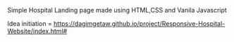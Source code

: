 Simple Hospital Landing page made using HTML,CSS and Vanila Javascript

Idea initiation = https://dagimgetaw.github.io/project/Responsive-Hospital-Website/index.html#
